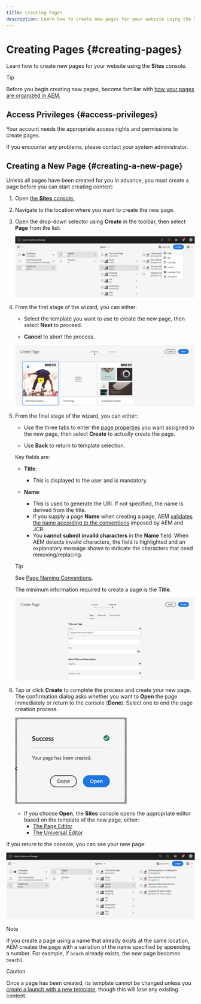```yaml
---
title: Creating Pages
description: Learn how to create new pages for your website using the Sites console.
---
```


# Creating Pages {#creating-pages}

Learn how to create new pages for your website using the **Sites** console.

>[!TIP]
>
>Before you begin creating new pages, become familiar with [how your pages are organized in AEM.](/help/sites-cloud/authoring/sites-console/organizing-pages.md)

## Access Privileges {#access-privileges}

Your account needs the appropriate access rights and permissions to create pages.

If you encounter any problems, please contact your system administrator.

## Creating a New Page {#creating-a-new-page}

Unless all pages have been created for you in advance, you must create a page before you can start creating content:

1. Open [the **Sites** console.](/help/sites-cloud/authoring/sites-console/introduction.md)
1. Navigate to the location where you want to create the new page.
1. Open the drop-down selector using **Create** in the toolbar, then select **Page** from the list:

   ![Creating a page](/help/sites-cloud/authoring/assets/organizing-create-page.png)

1. From the first stage of the wizard, you can either:

    * Select the template you want to use to create the new page, then select **Next** to proceed.

    * **Cancel** to abort the process.

   ![Selecting a template for a new page](/help/sites-cloud/authoring/assets/organizing-create-page-template.png)

1. From the final stage of the wizard, you can either:

    * Use the three tabs to enter the [page properties](/help/sites-cloud/authoring/sites-console/page-properties.md) you want assigned to the new page, then select **Create** to actually create the page.

    * Use **Back** to return to template selection.

   Key fields are:

    * **Title**:

        * This is displayed to the user and is mandatory.

    * **Name**:

        * This is used to generate the URI. If not specified, the name is derived from the title.
        * If you supply a page **Name** when creating a page, AEM [validates the name according to the conventions](/help/implementing/developing/introduction/naming-conventions.md) imposed by AEM and JCR.
        * You **cannot submit invalid characters** in the **Name** field. When AEM detects invalid characters, the field is highlighted and an explanatory message shown to indicate the characters that need removing/replacing.

   >[!TIP]
   >
   >See [Page Naming Conventions](#page-naming-conventions).

   The minimum information required to create a page is the **Title**.

   ![Providing page title](/help/sites-cloud/authoring/assets/organizing-create-page-title.png)

1. Tap or click **Create** to complete the process and create your new page. The confirmation dialog asks whether you want to **Open** the page immediately or return to the console (**Done**). Select one to end the page creation process.

   ![Page creation success](/help/sites-cloud/authoring/assets/organizing-create-page-success.png)

   * If you choose **Open**, the **Sites** console opens the appropriate editor based on the template of the new page, either:
     * [The Page Editor](/help/sites-cloud/authoring/page-editor/introduction.md)
     * [The Universal Editor](/help/sites-cloud/authoring/universal-editor/authoring.md)

If you return to the console, you can see your new page:

![Resulting new page](/help/sites-cloud/authoring/assets/organizing-create-page-result.png)

>[!NOTE]
>
>If you create a page using a name that already exists at the same location, AEM creates the page with a variation of the name specified by appending a number. For example, if `beach` already exists, the new page becomes `beach1`.

>[!CAUTION]
>
>Once a page has been created, its template cannot be changed unless you [create a launch with a new template](/help/sites-cloud/authoring/launches/creating.md#create-launch-with-new-template), though this will lose any existing content.
